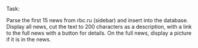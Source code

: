 <p>Task:</p>
<p>
    Parse the first 15 news from rbc.ru (sidebar) and insert into the database.
    Display all news, cut the text to 200 characters as a description, with a link to the full news with a button for details.
    On the full news, display a picture if it is in the news.
</p>
